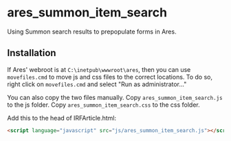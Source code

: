 # ares_summon_item_search

Using Summon search results to prepopulate forms in Ares.

## Installation

If Ares' webroot is at `C:\inetpub\wwwroot\ares`, then you can use `movefiles.cmd` to move js and css files to the correct locations. 
To do so, right click on `movefiles.cmd` and select "Run as administrator..." 

You can also copy the two files manually. Copy `ares_summon_item_search.js` to the js folder. Copy `ares_summon_item_search.css` to the css folder.

Add this to the head of IRFArticle.html:
```html
<script language="javascript" src="js/ares_summon_item_search.js"></script>
```
